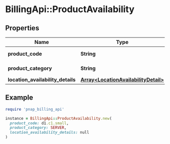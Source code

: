 # BillingApi::ProductAvailability

## Properties

| Name | Type | Description | Notes |
| ---- | ---- | ----------- | ----- |
| **product_code** | **String** | Product code. |  |
| **product_category** | **String** | Product category. |  |
| **location_availability_details** | [**Array&lt;LocationAvailabilityDetail&gt;**](LocationAvailabilityDetail.md) |  |  |

## Example

```ruby
require 'pnap_billing_api'

instance = BillingApi::ProductAvailability.new(
  product_code: d1.c1.small,
  product_category: SERVER,
  location_availability_details: null
)
```

